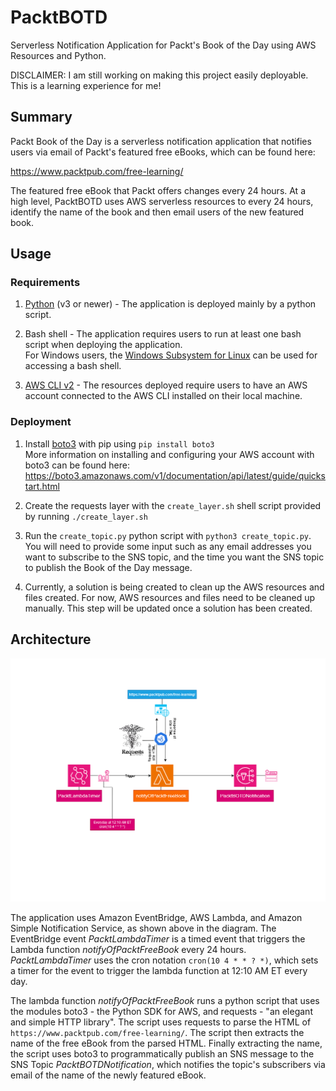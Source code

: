 # PacktBOTD
Serverless Notification Application for Packt's Book of the Day using AWS Resources and Python.

DISCLAIMER: I am still working on making this project easily deployable. This is a learning experience for me!

## Summary

Packt Book of the Day is a serverless notification application that notifies users via email of Packt's featured free eBooks, which can be found here:

https://www.packtpub.com/free-learning/

The featured free eBook that Packt offers changes every 24 hours. At a high level, PacktBOTD uses AWS serverless resources to every 24 hours, identify the name of the book and then email users of the new featured book.

## Usage

### Requirements

1. [Python](https://www.python.org/) (v3 or newer) - The application is deployed mainly by a python script.
   
2. Bash shell - The application requires users to run at least one bash script when deploying the application. \
   For Windows users, the [Windows Subsystem for Linux](https://learn.microsoft.com/en-us/windows/wsl/install) can be used for accessing a bash shell.

3. [AWS CLI v2](https://docs.aws.amazon.com/cli/latest/userguide/getting-started-install.html) - The resources deployed require users to have an AWS account connected to the AWS CLI installed on their local machine.

### Deployment

1. Install [boto3](https://aws.amazon.com/sdk-for-python/) with pip using `pip install boto3` \
   More information on installing and configuring your AWS account with boto3 can be found here: \
   https://boto3.amazonaws.com/v1/documentation/api/latest/guide/quickstart.html

2. Create the requests layer with the `create_layer.sh` shell script provided by running `./create_layer.sh`
   
3. Run the `create_topic.py` python script with `python3 create_topic.py`. You will need to provide some input such as any email addresses you want to subscribe to the SNS topic, and the time you want the SNS topic to publish the Book of the Day message.

4. Currently, a solution is being created to clean up the AWS resources and files created. For now, AWS resources and files need to be cleaned up manually. This step will be updated once a solution has been created.

## Architecture

![Architecture Diagram](https://github.com/AidanS39/PacktBOTD/blob/main/PacktBOTD_ArchitectureDrawing.png?raw=true)

The application uses Amazon EventBridge, AWS Lambda, and Amazon Simple Notification Service, as shown above in the diagram. The EventBridge event *PacktLambdaTimer* is a timed event that triggers the Lambda function *notifyOfPacktFreeBook* every 24 hours. *PacktLambdaTimer* uses the cron notation `cron(10 4 * * ? *)`, which sets a timer for the event to trigger the lambda function at 12:10 AM ET every day.

The lambda function *notifyOfPacktFreeBook* runs a python script that uses the modules boto3 - the Python SDK for AWS, and requests - "an elegant and simple HTTP library". The script uses requests to parse the HTML of `https://www.packtpub.com/free-learning/`. The script then extracts the name of the free eBook from the parsed HTML. Finally extracting the name, the script uses boto3 to programmatically publish an SNS message to the SNS Topic *PacktBOTDNotification*, which notifies the topic's subscribers via email of the name of the newly featured eBook.
